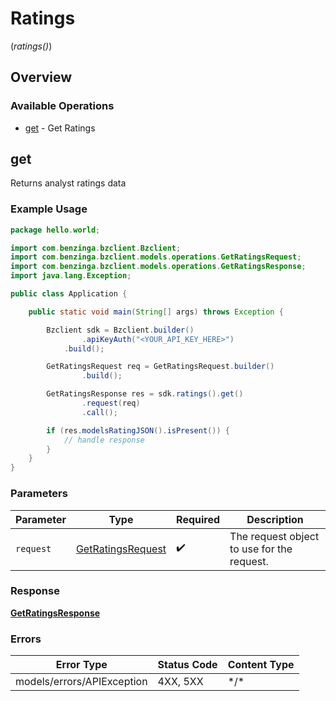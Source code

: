 # Ratings
(*ratings()*)

## Overview

### Available Operations

* [get](#get) - Get Ratings

## get

Returns analyst ratings data

### Example Usage

```java
package hello.world;

import com.benzinga.bzclient.Bzclient;
import com.benzinga.bzclient.models.operations.GetRatingsRequest;
import com.benzinga.bzclient.models.operations.GetRatingsResponse;
import java.lang.Exception;

public class Application {

    public static void main(String[] args) throws Exception {

        Bzclient sdk = Bzclient.builder()
                .apiKeyAuth("<YOUR_API_KEY_HERE>")
            .build();

        GetRatingsRequest req = GetRatingsRequest.builder()
                .build();

        GetRatingsResponse res = sdk.ratings().get()
                .request(req)
                .call();

        if (res.modelsRatingJSON().isPresent()) {
            // handle response
        }
    }
}
```

### Parameters

| Parameter                                                         | Type                                                              | Required                                                          | Description                                                       |
| ----------------------------------------------------------------- | ----------------------------------------------------------------- | ----------------------------------------------------------------- | ----------------------------------------------------------------- |
| `request`                                                         | [GetRatingsRequest](../../models/operations/GetRatingsRequest.md) | :heavy_check_mark:                                                | The request object to use for the request.                        |

### Response

**[GetRatingsResponse](../../models/operations/GetRatingsResponse.md)**

### Errors

| Error Type                 | Status Code                | Content Type               |
| -------------------------- | -------------------------- | -------------------------- |
| models/errors/APIException | 4XX, 5XX                   | \*/\*                      |